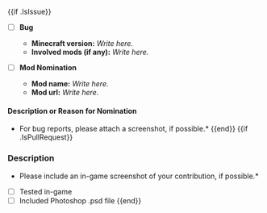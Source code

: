 {{if .IsIssue}}

- [ ] **Bug**

  * **Minecraft version:** *Write here.*
  * **Involved mods (if any):** *Write here.*

- [ ] **Mod Nomination**

  * **Mod name:** *Write here.*
  * **Mod url:** *Write here.*

#### Description or Reason for Nomination






* For bug reports, please attach a screenshot, if possible.*
{{end}}
{{if .IsPullRequest}}
### Description


* Please include an in-game screenshot of your contribution, if possible.*

- [ ] Tested in-game
- [ ] Included Photoshop .psd file
{{end}}
